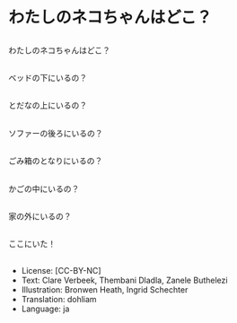 # わたしのネコちゃんはどこ？

##
わたしのネコちゃんはどこ？

##
ベッドの下にいるの？

##
とだなの上にいるの？

##
ソファーの後ろにいるの？

##
ごみ箱のとなりにいるの？

##
かごの中にいるの？

##
家の外にいるの？

##
ここにいた！

##
* License: [CC-BY-NC]
* Text: Clare Verbeek, Thembani Dladla, Zanele Buthelezi
* Illustration: Bronwen Heath, Ingrid Schechter
* Translation: dohliam
* Language: ja
